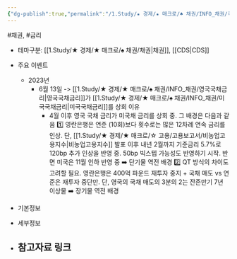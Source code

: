```yaml
---
{"dg-publish":true,"permalink":"/1.Study/★ 경제/★ 매크로/♠ 채권/INFO_채권/국채금리/","created":"2024-11-20T21:02:27.397+09:00","updated":"2025-06-03T20:07:19.936+09:00"}
---
```


#채권, #금리 



- 테마구분: [[1.Study/★ 경제/★ 매크로/♠ 채권/채권\|채권]], [[CDS\|CDS]]



- 주요 이벤트
	- 2023년
		- 6월 13일 -> [[1.Study/★ 경제/★ 매크로/♠ 채권/INFO_채권/영국국채금리\|영국국채금리]]가 [[1.Study/★ 경제/★ 매크로/♠ 채권/INFO_채권/미국국채금리\|미국국채금리]]를 상회 이유
			- 4월 이후 영국 국채 금리가 미국채 금리를 상회 중. 그 배경은 다음과 같음
				1️⃣ 영란은행은 연준 (10회)보다 횟수로는 많은 12차례 연속 금리를 인상. 단, [[1.Study/★ 경제/★ 매크로/☆ 고용/고용보고서/비농업고용지수\|비농업고용지수]] 발표 이후 내년 2월까지 기준금리 5.7%로 120bp 추가 인상을 반영 중. 50bp 빅스텝 가능성도 반영하기 시작. 반면 미국은 11월 인하 반영 중
					➡️ 단기물 역전 배경
				2️⃣ QT 방식의 차이도 고려할 필요. 영란은행은 400억 파운드 재투자 중지 + 국채 매도 vs 연준은 재투자 중단만. 단, 영국의 국채 매도의 3분의 2는 잔존만기 7년 이상물
					➡️ 장기물 역전 배경







- 기본정보



- 세부정보




- 참고자료 링크
	- 




